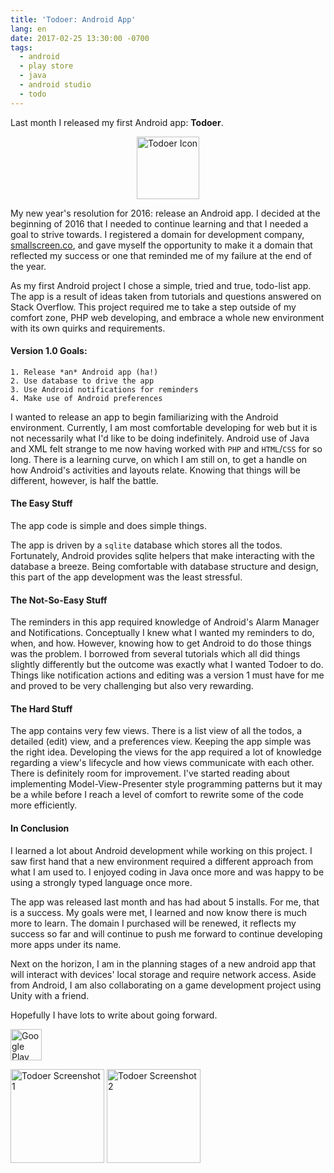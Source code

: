 ```yaml
---
title: 'Todoer: Android App'
lang: en
date: 2017-02-25 13:30:00 -0700
tags:
  - android
  - play store
  - java
  - android studio
  - todo
---
```

Last month I released my first Android app: **Todoer**.
<!-- more -->
<img src="/assets/img/upload/20170225-todoer-icon-min.png" alt="Todoer Icon" style="width: 100px; display: block; margin: 0 auto;" />

My new year's resolution for 2016: release an Android app.
I decided at the beginning of 2016 that I needed to continue learning and that I needed a goal to strive towards. I registered a domain for development company, <a href="http://www.smallscreen.co" target="_blank">smallscreen.co</a>, and gave myself the opportunity to make it a domain that reflected my success or one that reminded me of my failure at the end of the year.

As my first Android project I chose a simple, tried and true, todo-list app.
The app is a result of ideas taken from tutorials and questions answered on Stack Overflow. This project required me to take a step outside of my comfort zone, PHP web developing, and embrace a whole new environment with its own quirks and requirements.

#### Version 1.0 Goals:
	1. Release *an* Android app (ha!)
	2. Use database to drive the app
	3. Use Android notifications for reminders
	4. Make use of Android preferences

I wanted to release an app to begin familiarizing with the Android environment.
Currently, I am most comfortable developing for web but it is not necessarily what I'd like to be doing indefinitely. Android use of Java and XML felt strange to me now having worked with ```PHP``` and ```HTML```/```CSS``` for so long. There is a learning curve, on which I am still on, to get a handle on how Android's activities and layouts relate. Knowing that things will be different, however, is half the battle.

#### The Easy Stuff

The app code is simple and does simple things. 

The app is driven by a ```sqlite``` database which stores all the todos. Fortunately, Android provides sqlite helpers that make interacting with the database a breeze. Being comfortable with database structure and design, this part of the app development was the least stressful.

#### The Not-So-Easy Stuff

The reminders in this app required knowledge of Android's Alarm Manager and Notifications. Conceptually I knew what I wanted my reminders to do, when, and how. However, knowing how to get Android to do those things was the problem. I borrowed from several tutorials which all did things slightly differently but the outcome was exactly what I wanted Todoer to do. Things like notification actions and editing was a version 1 must have for me and proved to be very challenging but also very rewarding.

#### The Hard Stuff

The app contains very few views. There is a list view of all the todos, a detailed (edit) view, and a preferences view. Keeping the app simple was the right idea. Developing the views for the app required a lot of knowledge regarding a view's lifecycle and how views communicate with each other. There is definitely room for improvement. I've started reading about implementing Model-View-Presenter style programming patterns but it may be a while before I reach a level of comfort to rewrite some of the code more efficiently.

#### In Conclusion

I learned a lot about Android development while working on this project.
I saw first hand that a new environment required a different approach from what I am used to. I enjoyed coding in Java once more and was happy to be using a strongly typed language once more.

The app was released last month and has had about 5 installs.
For me, that is a success. My goals were met, I learned and now know there is much more to learn. The domain I purchased will be renewed, it reflects my success so far and will continue to push me forward to continue developing more apps under its name.

Next on the horizon, I am in the planning stages of a new android app that will interact with devices' local storage and require network access. Aside from Android, I am also collaborating on a game development project using Unity with a friend. 

Hopefully I have lots to write about going forward.

<a href="https://play.google.com/store/apps/details?id=co.smallscreen.todoer" target="_blank"><img src="http://www.smallscreen.co/img/google-play-badge.png" height="50px" alt="Google Play Store: Todoer" /></a>

<img src="/assets/img/upload/20170225-todoer-screenshot-1-min.png" alt="Todoer Screenshot 1" style="width: 150px; display: inline-block;" />&nbsp;<img src="/assets/img/upload/20170225-todoer-screenshot-2-min.png" alt="Todoer Screenshot 2" style="width: 150px; display: inline-block;" />